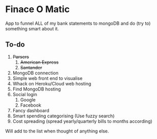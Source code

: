 # Finace O Matic

App to funnel ALL of my bank statements to mongoDB and do (try to) something smart about it.


## To-do
1. ~~Parsers~~
    1. ~~American Express~~
    2. ~~Santander~~
2. MongoDB connection
3. Simple web front end to visualise
4. Whack on Heroku/Cloud web hosting
5. Find MongoDB hosting
6. Social login
    1. Google
    2. Facebook
7. Fancy dashboard
8. Smart spending categorising (Use fuzzy search)
9. Cost spreading (spread yearly/quarterly bills to months according)

Will add to the list when thought of anything else.

